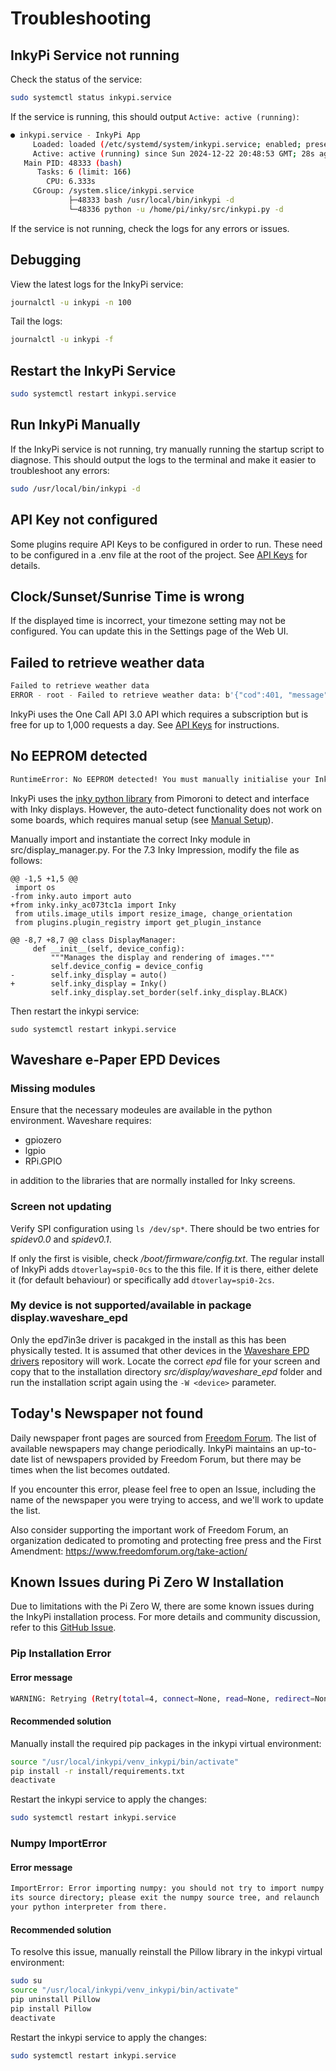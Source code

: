 # Troubleshooting

## InkyPi Service not running

Check the status of the service:
```bash
sudo systemctl status inkypi.service
```

If the service is running, this should output `Active: active (running)`:
```bash
● inkypi.service - InkyPi App
     Loaded: loaded (/etc/systemd/system/inkypi.service; enabled; preset: enabled)
     Active: active (running) since Sun 2024-12-22 20:48:53 GMT; 28s ago
   Main PID: 48333 (bash)
      Tasks: 6 (limit: 166)
        CPU: 6.333s
     CGroup: /system.slice/inkypi.service
             ├─48333 bash /usr/local/bin/inkypi -d
             └─48336 python -u /home/pi/inky/src/inkypi.py -d
```

If the service is not running, check the logs for any errors or issues.

## Debugging

View the latest logs for the InkyPi service:
```bash
journalctl -u inkypi -n 100
```

Tail the logs:
```bash
journalctl -u inkypi -f
```

## Restart the InkyPi Service

```bash
sudo systemctl restart inkypi.service
```


## Run InkyPi Manually

If the InkyPi service is not running, try manually running the startup script to diagnose. This should output the logs to the terminal and make it easier to troubleshoot any errors:

```bash
sudo /usr/local/bin/inkypi -d
```

## API Key not configured

Some plugins require API Keys to be configured in order to run. These need to be configured in a .env file at the root of the project. See [API Keys](api_keys.md) for details.

## Clock/Sunset/Sunrise Time is wrong

If the displayed time is incorrect, your timezone setting may not be configured. You can update this in the Settings page of the Web UI.

## Failed to retrieve weather data

```bash
Failed to retrieve weather data
ERROR - root - Failed to retrieve weather data: b'{"cod":401, "message": "Please note that using One Call 3.0 requires a separate subscription to the One Call by Call plan. Learn more here https://openweathermap.org/price. If you have a valid subscription to the One Call by Call plan, but still receive this error, then please see https://openweathermap.org/faq#error401 for more info."}'
```

InkyPi uses the One Call API 3.0 API which requires a subscription but is free for up to 1,000 requests a day. See [API Keys](api_keys.md) for instructions.

## No EEPROM detected

```bash
RuntimeError: No EEPROM detected! You must manually initialise your Inky board.
```

InkyPi uses the [inky python library](https://github.com/pimoroni/inky) from Pimoroni to detect and interface with Inky displays. However, the auto-detect functionality does not work on some boards, which requires manual setup (see [Manual Setup](https://github.com/pimoroni/inky?tab=readme-ov-file#manual-setup)).

Manually import and instantiate the correct Inky module in src/display_manager.py. For the 7.3 Inky Impression, modify the file as follows:
```
@@ -1,5 +1,5 @@
 import os
-from inky.auto import auto
+from inky.inky_ac073tc1a import Inky
 from utils.image_utils import resize_image, change_orientation
 from plugins.plugin_registry import get_plugin_instance

@@ -8,7 +8,7 @@ class DisplayManager:
     def __init__(self, device_config):
         """Manages the display and rendering of images."""
         self.device_config = device_config
-        self.inky_display = auto()
+        self.inky_display = Inky()
         self.inky_display.set_border(self.inky_display.BLACK)
```

Then restart the inkypi service:
```
sudo systemctl restart inkypi.service
```

## Waveshare e-Paper EPD Devices

### Missing modules

Ensure that the necessary modeules are available in the python environment. Waveshare requires:

- gpiozero
- lgpio
- RPi.GPIO

in addition to the libraries that are normally installed for Inky screens.

### Screen not updating

Verify SPI configuration using `ls /dev/sp*`.  There should be two entries for _spidev0.0_ and _spidev0.1_.  

If only the first is visible, check _/boot/firmware/config.txt_. The regular install of InkyPi adds `dtoverlay=spi0-0cs` to the this file.  If it is there, either delete it (for default behaviour) or specifically add `dtoverlay=spi0-2cs`.

### My device is not supported/available in package display.waveshare_epd

Only the epd7in3e driver is pacakged in the install as this has been physically tested.  It is assumed that other devices in the [Waveshare EPD drivers](https://github.com/waveshareteam/e-Paper/tree/master/RaspberryPi_JetsonNano/python/lib/waveshare_epd) repository will work.  Locate the correct _epd_ file for your screen and copy that to the installation directory _src/display/waveshare_epd_ folder and run the installation script again using the `-W <device>` parameter.


## Today's Newspaper not found

Daily newspaper front pages are sourced from [Freedom Forum](https://frontpages.freedomforum.org/gallery). The list of available newspapers may change periodically. InkyPi maintains an up-to-date list of newspapers provided by Freedom Forum, but there may be times when the list becomes outdated.

If you encounter this error, please feel free to open an Issue, including the name of the newspaper you were trying to access, and we'll work to update the list.

Also consider supporting the important work of Freedom Forum, an organization dedicated to promoting and protecting free press and the First Amendment: https://www.freedomforum.org/take-action/

## Known Issues during Pi Zero W Installation

Due to limitations with the Pi Zero W, there are some known issues during the InkyPi installation process. For more details and community discussion, refer to this [GitHub Issue](https://github.com/fatihak/InkyPi/issues/5).

### Pip Installation Error

#### Error message
```bash
WARNING: Retrying (Retry(total=4, connect=None, read=None, redirect=None, status=None)) after connection broken by 'ProtocolError('Connection aborted.', RemoteDisconnected('Remote end closed connection without response'))':
```

#### Recommended solution
Manually install the required pip packages in the inkypi virtual environment:
```bash
source "/usr/local/inkypi/venv_inkypi/bin/activate"
pip install -r install/requirements.txt
deactivate
```
Restart the inkypi service to apply the changes:
```bash
sudo systemctl restart inkypi.service
```

### Numpy ImportError

#### Error message
```bash
ImportError: Error importing numpy: you should not try to import numpy from
its source directory; please exit the numpy source tree, and relaunch
your python interpreter from there.
```

#### Recommended solution
To resolve this issue, manually reinstall the Pillow library in the inkypi virtual environment:
```bash
sudo su
source "/usr/local/inkypi/venv_inkypi/bin/activate"
pip uninstall Pillow
pip install Pillow
deactivate
```

Restart the inkypi service to apply the changes:
```bash
sudo systemctl restart inkypi.service
```
